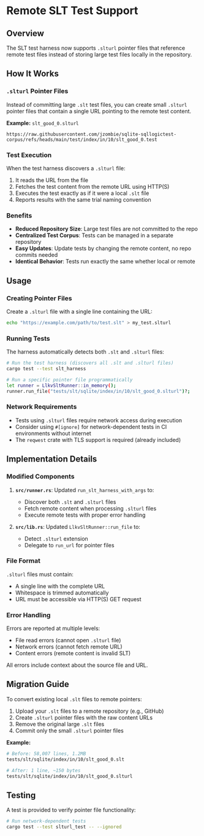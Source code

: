 # Remote SLT Test Support

## Overview

The SLT test harness now supports `.slturl` pointer files that reference remote test files instead of storing large test files locally in the repository.

## How It Works

### `.slturl` Pointer Files

Instead of committing large `.slt` test files, you can create small `.slturl` pointer files that contain a single URL pointing to the remote test content.

**Example:** `slt_good_0.slturl`
```
https://raw.githubusercontent.com/jzombie/sqlite-sqllogictest-corpus/refs/heads/main/test/index/in/10/slt_good_0.test
```

### Test Execution

When the test harness discovers a `.slturl` file:

1. It reads the URL from the file
2. Fetches the test content from the remote URL using HTTP(S)
3. Executes the test exactly as if it were a local `.slt` file
4. Reports results with the same trial naming convention

### Benefits

- **Reduced Repository Size**: Large test files are not committed to the repo
- **Centralized Test Corpus**: Tests can be managed in a separate repository
- **Easy Updates**: Update tests by changing the remote content, no repo commits needed
- **Identical Behavior**: Tests run exactly the same whether local or remote

## Usage

### Creating Pointer Files

Create a `.slturl` file with a single line containing the URL:

```bash
echo "https://example.com/path/to/test.slt" > my_test.slturl
```

### Running Tests

The harness automatically detects both `.slt` and `.slturl` files:

```bash
# Run the test harness (discovers all .slt and .slturl files)
cargo test --test slt_harness

# Run a specific pointer file programmatically
let runner = LlkvSltRunner::in_memory();
runner.run_file("tests/slt/sqlite/index/in/10/slt_good_0.slturl")?;
```

### Network Requirements

- Tests using `.slturl` files require network access during execution
- Consider using `#[ignore]` for network-dependent tests in CI environments without internet
- The `reqwest` crate with TLS support is required (already included)

## Implementation Details

### Modified Components

1. **`src/runner.rs`**: Updated `run_slt_harness_with_args` to:
   - Discover both `.slt` and `.slturl` files
   - Fetch remote content when processing `.slturl` files
   - Execute remote tests with proper error handling

2. **`src/lib.rs`**: Updated `LlkvSltRunner::run_file` to:
   - Detect `.slturl` extension
   - Delegate to `run_url` for pointer files

### File Format

`.slturl` files must contain:
- A single line with the complete URL
- Whitespace is trimmed automatically
- URL must be accessible via HTTP(S) GET request

### Error Handling

Errors are reported at multiple levels:
- File read errors (cannot open `.slturl` file)
- Network errors (cannot fetch remote URL)
- Content errors (remote content is invalid SLT)

All errors include context about the source file and URL.

## Migration Guide

To convert existing local `.slt` files to remote pointers:

1. Upload your `.slt` files to a remote repository (e.g., GitHub)
2. Create `.slturl` pointer files with the raw content URLs
3. Remove the original large `.slt` files
4. Commit only the small `.slturl` pointer files

**Example:**

```bash
# Before: 58,007 lines, 1.2MB
tests/slt/sqlite/index/in/10/slt_good_0.slt

# After: 1 line, ~150 bytes
tests/slt/sqlite/index/in/10/slt_good_0.slturl
```

## Testing

A test is provided to verify pointer file functionality:

```bash
# Run network-dependent tests
cargo test --test slturl_test -- --ignored
```
